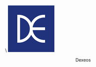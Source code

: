 
\\
[![Dexeos](/assets/token/dexeos.png)](  https://dexeos.io/trade/EOSDAC  )

<center>Dexeos</center>


